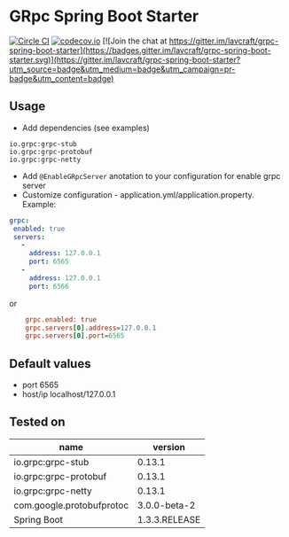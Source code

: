 # GRpc Spring Boot Starter

[![Circle CI](https://circleci.com/gh/lavcraft/grpc-spring-boot-starter/tree/master.svg?style=shield)](https://circleci.com/gh/lavcraft/grpc-spring-boot-starter/tree/master)
[![codecov.io](https://codecov.io/github/lavcraft/grpc-spring-boot-starter/coverage.svg?branch=master)](https://codecov.io/github/lavcraft/grpc-spring-boot-starter?branch=master)
[![Join the chat at https://gitter.im/lavcraft/grpc-spring-boot-starter](https://badges.gitter.im/lavcraft/grpc-spring-boot-starter.svg)](https://gitter.im/lavcraft/grpc-spring-boot-starter?utm_source=badge&utm_medium=badge&utm_campaign=pr-badge&utm_content=badge)

## Usage

* Add dependencies (see examples)

```
io.grpc:grpc-stub
io.grpc:grpc-protobuf
io.grpc:grpc-netty
```    
    
* Add `@EnableGRpcServer` anotation to your configuration for enable grpc server
* Customize configuration - application.yml/application.property. Example:

```YAML
grpc:
 enabled: true
 servers:
   -
     address: 127.0.0.1
     port: 6565
   -
     address: 127.0.0.1
     port: 6566
```

or

```ini  
    grpc.enabled: true
    grpc.servers[0].address=127.0.0.1
    grpc.servers[0].port=6565
```    

## Default values

* port 6565
* host/ip localhost/127.0.0.1

## Tested on

| name                      | version       |
| ---                       | ---           |
| io.grpc:grpc-stub         | 0.13.1        |
| io.grpc:grpc-protobuf     | 0.13.1        |
| io.grpc:grpc-netty        | 0.13.1        |
| com.google.protobufprotoc | 3.0.0-beta-2  |
| Spring Boot               | 1.3.3.RELEASE |
